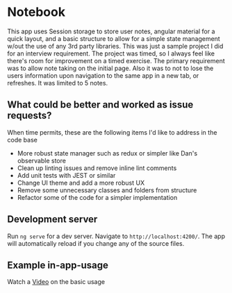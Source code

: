 # Notebook

This app uses Session storage to store user notes, angular material for a quick layout, and a basic structure to allow for a simple state management w/out the use of any 3rd party libraries. This was just a sample project I did for an interview requirement. The project was timed, so I always feel like there's room for improvement on a timed exercise. The primary requirement was to allow note taking on the initial page. Also it was to not to lose the users information upon navigation to the same app in a new tab, or refreshes. It was limited to 5 notes.

## What could be better and worked as issue requests?
When time permits, these are the following items I'd like to address in the code base
* More robust state manager such as redux or simpler like Dan's observable store
* Clean up linting issues and remove inline lint comments
* Add unit tests with JEST or similar
* Change UI theme and add a more robust UX
* Remove some unnecessary classes and folders from structure
* Refactor some of the code for a simpler implementation


## Development server

Run `ng serve` for a dev server. Navigate to `http://localhost:4200/`. The app will automatically reload if you change
any of the source files.

## Example in-app-usage

Watch a [Video](https://drive.google.com/file/d/1pR4df6OglP1i4YFOMSz3P-arZLrgMXOv/view?usp=sharing) on the basic usage
